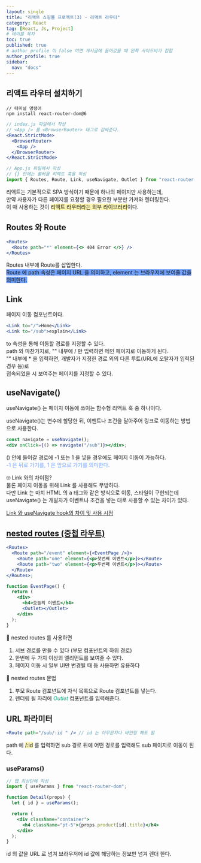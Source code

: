 ```yaml
---
layout: single
title: "리액트 쇼핑몰 프로젝트(3) - 리액트 라우터"
category: React
tag: [React, Js, Project]
# 테이블 목차
toc: true
published: true
# author_profile 이 false 이면 게시글에 들어갔을 때 왼쪽 사이드바가 접힘
author_profile: true
sidebar:
  nav: "docs"
---
```


## 리액트 라우터 설치하기

```
// 터미널 명령어
npm install react-router-dom@6
```

```jsx
// index.js 파일에서 작성
// <App /> 를 <BrowserRouter> 태그로 감싸준다.
<React.StrictMode>
  <BrowserRouter>
    <App />
  </BrowserRouter>
</React.StrictMode>
```

```jsx
// App.js 파일에서 작성
// {} 안에는 불러올 리액트 훅을 작성
import { Routes, Route, Link, useNavigate, Outlet } from "react-router-dom";
```

리액트는 기본적으로 SPA 방식이기 때문에 하나의 페이지만 사용하는데, <br/>
만약 사용자가 다른 페이지를 요청할 경우 필요한 부분만 가져와 렌더링한다. <br/>
이 때 사용하는 것이 <span style="background-color:#fff5b1">리액트 라우터라는 외부 라이브러리</span>이다.

## Routes 와 Route

```jsx
<Routes>
  <Route path="*" element={<> 404 Error </>} />
</Routes>
```

<span>Routes</span> 내부에 <span>Route</span>를 삽입한다. <br/>
<span style="background-color:#70a1ff">Route 에 path 속성은 페이지 URL 을 의미하고,
element 는 브라우저에 보여줄 값을 의미한다.</span>

## Link

페이지 이동 컴포넌트이다.

```jsx
<Link to="/">Home</Link>
<Link to="/sub">explain</Link>
```

to 속성을 통해 이동할 경로를 지정할 수 있다. <br/>
path 와 마찬가지로, "" 내부에 / 만 입력하면 메인 페이지로 이동하게 된다. <br/>
"" 내부에 <span>\*</span> 을 입력하면, 개발자가 지정한 경로 외의 다른 루트(URL에 오탈자가 입력된 경우 등)로 <br/>접속되었을 시 보여주는 페이지를 지정할 수 있다.

## useNavigate()

useNavigate() 는 페이지 이동에 쓰이는 함수형 리액트 훅 중 하나이다.

useNavigate()는 변수에 할당한 뒤, 이벤트나 조건을 달아주어 링크로 이동하는 방법으로 사용한다.

```jsx
const navigate = useNavigate();
<div onClick={() => navigate("/sub")}></div>;
```

() 안에 들어갈 경로에 -1 또는 1 을 넣을 경우에도 페이지 이동이 가능하다. <br/>
<span style="color:#70a1ff">-1 은 뒤로 가기를, 1 은 앞으로 가기를 의미한다.</span>

🙄 Link 와의 차이점? <br/>
물론 페이지 이동을 위해 Link 를 사용해도 무방하다. <br/>
다만 Link 는 마치 HTML 의 a 태그와 같은 방식으로 이동, 스타일이 구현되는데 <br/>
useNavigate() 는 개발자가 이벤트나 조건을 넣는 대로 사용할 수 있는 차이가 있다.

[Link 와 useNavigate hook의 차이 및 사용 시점](https://velog.io/@ahn-sujin/React-Link-%EC%BB%B4%ED%8F%AC%EB%84%8C%ED%8A%B8%EC%99%80-useNavigate%EC%9D%98-%EC%B0%A8%EC%9D%B4)

## [nested routes (중첩 라우트)](https://dev.to/tywenk/how-to-use-nested-routes-in-react-router-6-4jhd)

```jsx
<Routes>
  <Route path="/event" element={<EventPage />}>
    <Route path="one" element={<p>첫번째 이벤트</p>}></Route>
    <Route path="two" element={<p>두번째 이벤트</p>}></Route>
  </Route>
</Routes>;

function EventPage() {
  return (
    <div>
      <h4>오늘의 이벤트</h4>
      <Outlet></Outlet>
    </div>
  );
}
```

🤞 nested routes 를 사용하면

1. 서브 경로를 만들 수 있다 (부모 컴포넌트의 하위 경로)
2. 한번에 두 가지 이상의 엘리먼트를 보여줄 수 있다.
3. 페이지 이동 시 일부 UI만 변경될 때 등 사용하면 유용하다

🤞 nested routes 문법

1. 부모 Route 컴포넌트에 자식 목록으로 Route 컴포넌트를 넣는다.
2. 렌더링 될 자리에 <span style="color:#10ac84">
   _Outlet_</span> 컴포넌트를 입력해준다.

## URL 파라미터

```jsx
<Route path="/sub/:id " /> // id 는 아무문자나 바인딩 해도 됨
```

path 에 <span style="background-color:#fff5b1">/:id</span> 를 입력하면
sub 경로 뒤에 어떤 경로를 입력해도 sub 페이지로 이동이 된다.

### useParams()

```jsx
// 앱 최상단에 작성
import { useParams } from "react-router-dom";

function Detail(props) {
  let { id } = useParams();

  return (
    <div className="container">
      <h4 className="pt-5">{props.product[id].title}</h4>
    </div>
  );
}
```

id 의 값을 URL 로 넘겨 브라우저에 id 값에 해당하는 정보만 넘겨 렌더 한다.
